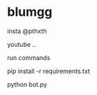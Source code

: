 # blumgg




insta @pthxth


youtube ..



run commands 


pip install -r requirements.txt



python bot.py
